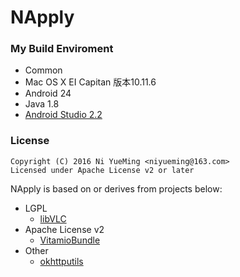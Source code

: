 NApply
======


### My Build Enviroment
- Common
 - Mac OS X EI Capitan 版本10.11.6
- Android 24
 - Java 1.8
- [Android Studio 2.2](https://developer.android.com/studio/index.html)

### License
```
Copyright (C) 2016 Ni YueMing <niyueming@163.com> 
Licensed under Apache License v2 or later
```

NApply is based on or derives from projects below:
- LGPL
  - [libVLC](http://git.videolan.org/?p=vlc.git)
- Apache License v2
  - [VitamioBundle](https://github.com/yixia/VitamioBundle)
- Other
  - [okhttputils](https://github.com/hongyangAndroid/okhttputils)